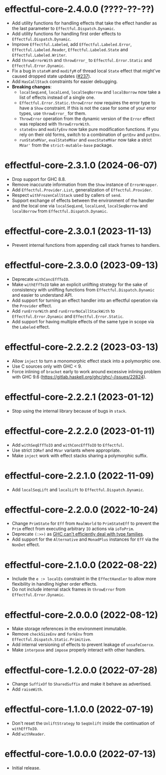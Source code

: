 # effectful-core-2.4.0.0 (????-??-??)
* Add utility functions for handling effects that take the effect handler as the
  last parameter to `Effectful.Dispatch.Dynamic`.
* Add utility functions for handling first order effects to
  `Effectful.Dispatch.Dynamic`.
* Improve `Effectful.Labeled`, add `Effectful.Labeled.Error`,
  `Effectful.Labeled.Reader`, `Effectful.Labeled.State` and
  `Effectful.Labeled.Writer`.
* Add `throwErrorWith` and `throwError_` to `Effectful.Error.Static` and
  `Effectful.Error.Dynamic`.
* Fix a bug in `stateM` and `modifyM` of thread local `State` effect that
  might've caused dropped state updates
  ([#237](https://github.com/haskell-effectful/effectful/issues/237)).
* Add `HasCallStack` constraints for easier debugging.
* **Breaking changes**:
  - `localSeqLend`, `localLend`, `localSeqBorrow` and `localBorrow` now take a
    list of effects instead of a single one.
  - `Effectful.Error.Static.throwError` now requires the error type to have a
    `Show` constraint. If this is not the case for some of your error types, use
    `throwError_` for them.
  - `ThrowError` operation from the dynamic version of the `Error` effect was
    replaced with `ThrowErrorWith`.
  - `stateEnv` and `modifyEnv` now take pure modification functions. If you rely
    on their old forms, switch to a combination of `getEnv` and `putEnv`.
  - `runStateMVar`, `evalStateMVar` and `execStateMVar` now take a strict
    `MVar'` from the `strict-mutable-base` package.

# effectful-core-2.3.1.0 (2024-06-07)
* Drop support for GHC 8.8.
* Remove inaccurate information from the `Show` instance of `ErrorWrapper`.
* Add `Effectful.Provider.List`, generalization of `Effectful.Provider`.
* Respect `withFrozenCallStack` used by callers of `send`.
* Support exchange of effects between the environment of the handler and the
  local one via `localSeqLend`, `localLend`, `localSeqBorrow` and `localBorrow`
  from `Effectful.Dispatch.Dynamic`.

# effectful-core-2.3.0.1 (2023-11-13)
* Prevent internal functions from appending call stack frames to handlers.

# effectful-core-2.3.0.0 (2023-09-13)
* Deprecate `withConcEffToIO`.
* Make `withEffToIO` take an explicit unlifting strategy for the sake of
  consistency with unlifting functions from `Effectful.Dispatch.Dynamic` and
  easier to understand API.
* Add support for turning an effect handler into an effectful operation via the
  `Provider` effect.
* Add `runErrorWith` and `runErrorNoCallStackWith` to `Effectful.Error.Dynamic`
  and `Effectful.Error.Static`.
* Add support for having multiple effects of the same type in scope via the
  `Labeled` effect.

# effectful-core-2.2.2.2 (2023-03-13)
* Allow `inject` to turn a monomorphic effect stack into a polymorphic one.
* Use C sources only with GHC < 9.
* Force inlining of `bracket` early to work around excessive inlining problem
  with GHC 9.6 (https://gitlab.haskell.org/ghc/ghc/-/issues/22824).

# effectful-core-2.2.2.1 (2023-01-12)
* Stop using the internal library because of bugs in `stack`.

# effectful-core-2.2.2.0 (2023-01-11)
* Add `withSeqEffToIO` and `withConcEffToIO` to `Effectful`.
* Use strict `IORef` and `MVar` variants where appropriate.
* Make `inject` work with effect stacks sharing a polymorphic suffix.

# effectful-core-2.2.1.0 (2022-11-09)
* Add `localSeqLift` and `localLift` to `Effectful.Dispatch.Dynamic`.

# effectful-core-2.2.0.0 (2022-10-24)
* Change `PrimState` for `Eff` from `RealWorld` to `PrimStateEff` to prevent the
  `Prim` effect from executing arbitrary `IO` actions via `ioToPrim`.
* Deprecate `(:>>)` as [GHC can't efficiently deal with type
  families](https://github.com/haskell-effectful/effectful/issues/52#issuecomment-1269155485).
* Add support for the `Alternative` and `MonadPlus` instances for `Eff` via the
  `NonDet` effect.

# effectful-core-2.1.0.0 (2022-08-22)
* Include the `e :> localEs` constraint in the `EffectHandler` to allow more
  flexibility in handling higher order effects.
* Do not include internal stack frames in `throwError` from
  `Effectful.Error.Dynamic`.

# effectful-core-2.0.0.0 (2022-08-12)
* Make storage references in the environment immutable.
* Remove `checkSizeEnv` and `forkEnv` from
  `Effectful.Dispatch.Static.Primitive`.
* Add internal versioning of effects to prevent leakage of `unsafeCoerce`.
* Make `interpose` and `impose` properly interact with other handlers.

# effectful-core-1.2.0.0 (2022-07-28)
* Change `SuffixOf` to `SharedSuffix` and make it behave as advertised.
* Add `raiseWith`.

# effectful-core-1.1.0.0 (2022-07-19)
* Don't reset the `UnliftStrategy` to `SeqUnlift` inside the continuation of
  `withEffToIO`.
* Add `withReader`.

# effectful-core-1.0.0.0 (2022-07-13)
* Initial release.
